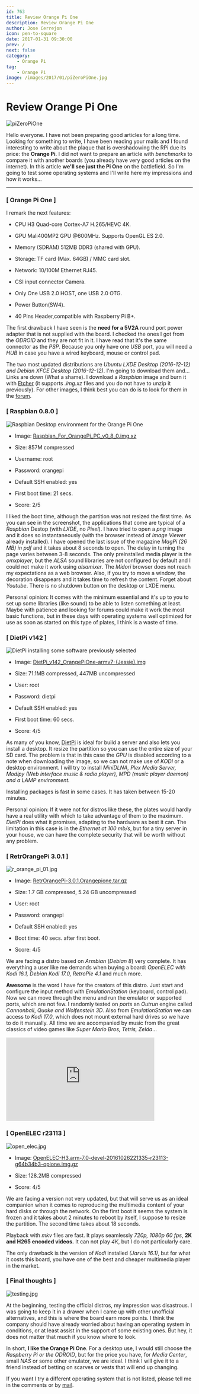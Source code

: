 ```yaml
---
id: 763
title: Review Orange Pi One
description: Review Orange Pi One
author: Jose Cerrejon
icon: pen-to-square
date: 2017-01-31 09:30:00
prev: /
next: false
category:
    - Orange Pi
tag:
    - Orange Pi
image: /images/2017/01/piZeroPiOne.jpg
---
```


# Review Orange Pi One

![piZeroPiOne](/images/2017/01/piZeroPiOne.jpg)

Hello everyone. I have not been preparing good articles for a long time. Looking for something to write, I have been reading your mails and I found interesting to write about the plaque that is overshadowing the RPi due its price: the **Orange Pi**. I did not want to prepare an article with _benchmarks_ to compare it with another boards (you already have very good articles on the internet). In this article **we'll see just the Pi One** on the battlefield. So I'm going to test some operating systems and I'll write here my impressions and how it works...

---

### [ Orange Pi One ]

I remark the next features:

-   CPU H3 Quad-core Cortex-A7 H.265/HEVC 4K.

-   GPU Mali400MP2 GPU @600MHz. Supports OpenGL ES 2.0.

-   Memory (SDRAM) 512MB DDR3 (shared with GPU).

-   Storage: TF card (Max. 64GB) / MMC card slot.

-   Network: 10/100M Ethernet RJ45.

-   CSI input connector Camera.

-   Only One USB 2.0 HOST, one USB 2.0 OTG.

-   Power Button(SW4).

-   40 Pins Header,compatible with Raspberry Pi B+.

The first drawback I have seen is the **need for a 5V2A** round port power adapter that is not supplied with the board. I checked the ones I got from the _ODROID_ and they are not fit in it. I have read that it's the same connector as the _PSP_. Because you only have one _USB_ port, you will need a _HUB_ in case you have a wired keyboard, mouse or control pad.

The two most updated distributions are _Ubuntu LXDE Desktop (2016-12-12) and Debian XFCE Desktop (2016-12-12)_. I'm going to download them and... Links are down (What a shame). I download a _Raspbian_ image and burn it with [Etcher](https://etcher.io/) (it supports _.img.xz_ files and you do not have to unzip it previously). For other images, I think best you can do is to look for them in the [forum](https://www.orangepi.org/orangepibbsen/forum.php).

### [ Raspbian 0.8.0 ]

![Raspbian Desktop environment for the Orange Pi One](/images/2017/01/raspbian_big.png "Raspbian Desktop environment for the Orange Pi One")

-   Image: [Raspbian_For_OrangePi_PC_v0_8_0.img.xz](https://www.orangepi.org/downloadresources/orangepipc/oragepipc_e930546e866b23585721e5d2a6.html)

-   Size: 857M compressed

-   Username: root

-   Password: orangepi

-   Default SSH enabled: yes

-   First boot time: 21 secs.

-   Score: 2/5

I liked the boot time, although the partition was not resized the first time. As you can see in the screenshot, the applications that come are typical of a _Raspbian_ Destop (with _LXDE_, no _Pixel_). I have tried to open a _png_ image and it does so instantaneously (with the browser instead of _Image Viewer_ already installed). I have opened the last issue of the magazine _MagPi (26 MB) in pdf_ and it takes about 8 seconds to open. The delay in turning the page varies between 3-8 seconds. The only preinstalled media player is the _omxplayer_, but the _ALSA_ sound libraries are not configured by default and I could not make it work using _alsamixer_. The _Midori_ browser does not reach my expectations as a web browser. Also, if you try to move a window, the decoration disappears and it takes time to refresh the content. Forget about _Youtube_. There is no shutdown button on the desktop or LXDE menu.

Personal opinion: It comes with the minimum essential and it's up to you to set up some libraries (like sound) to be able to listen something at least. Maybe with patience and looking for forums could make it work the most basic functions, but in these days with operating systems well optimized for use as soon as started on this type of plates, I think is a waste of time.

### [ DietPi v142 ]

![DietPi installing some software previously selected](/images/2017/01/dietpi_big.jpg "DietPi installing some software previously selected")

-   Image: [DietPi_v142_OrangePiOne-armv7-(Jessie).img](<https://dietpi.com/downloads/images/DietPi_OrangePiOne-armv7-(Jessie).7z>)

-   Size: 71.1MB compressed, 447MB uncompressed

-   User: root

-   Password: dietpi

-   Default SSH enabled: yes

-   First boot time: 60 secs.

-   Score: 4/5

As many of you know, [DietPi](https://dietpi.com/phpbb/viewtopic.php?f=8&t=5#p5) is ideal for build a server and also lets you install a desktop. It resize the partition so you can use the entire size of your SD card. The problem is that in this case the _GPU_ is disabled according to a note when downloading the image, so we can not make use of _KODI_ or a desktop environment. I will try to install _MiniDLNA, Plex Media Server, Modipy (Web interface music & radio player), MPD (music player daemon) and a LAMP environment._

Installing packages is fast in some cases. It has taken between 15-20 minutes.

Personal opinion: If it were not for distros like these, the plates would hardly have a real utility with which to take advantage of them to the maximum. _DietPi_ does what it promises, adapting to the hardware as best it can. The limitation in this case is in the _Ethernet at 100 mb/s_, but for a tiny server in your house, we can have the complete security that will be worth without any problem.

### [ RetrOrangePi 3.0.1 ]

![r_orange_pi_01.jpg](/images/2017/01/r_orange_pi_01.jpg)

-   Image: [RetrOrangePi-3.0.1.Orangepione.tar.gz](https://www.retrorangepi.org/)

-   Size: 1.7 GB compressed, 5.24 GB uncompressed

-   User: root

-   Password: orangepi

-   Default SSH enabled: yes

-   Boot time: 40 secs. after first boot.

-   Score: 4/5

We are facing a distro based on _Armbian_ (_Debian 8_) very complete. It has everything a user like me demands when buying a board: _OpenELEC with Kodi 16.1, Debian Kodi 17.0, RetroPie 4.1_ and much more.

**Awesome** is the word I have for the creators of this distro. Just start and configure the input method with _EmulationStation_ (keyboard, control pad). Now we can move through the menu and run the emulator or supported ports, which are not few. I randomly tested on _ports_ an _Outrun_ engine called _Cannonball_, _Quake and Wolfenstein 3D_. Also from _EmulationStation_ we can access to _Kodi 17.0_, which does not mount external hard drives so we have to do it manually. All time we are accompanied by music from the great classics of video games like _Super Mario Bros, Tetris, Zelda_...

<iframe width="400" height="225" src="https://www.youtube.com/embed/whNcQTWwvhg?rel=0" frameborder="0" allowfullscreen></iframe>

### [ OpenELEC r23113 ]

![open_elec.jpg](/images/2017/01/open_elec.jpg)

-   Image: [OpenELEC-H3.arm-7.0-devel-20161026221335-r23113-g64b34b3-opione.img.gz](https://down.nu/images/2016-10-26/)

-   Size: 128.2MB compressed

-   Score: 4/5

We are facing a version not very updated, but that will serve us as an ideal companion when it comes to reproducing the multimedia content of your hard disks or through the network. On the first boot it seems the system is frozen and it takes about 2 minutes to reboot by itself, I suppose to resize the partition. The second time takes about 18 seconds.

Playback with _mkv_ files are fast. It plays seamlessly _720p, 1080p 60 fps_, **2K and H265 encoded videos.** It can not play _4K_, but I do not particularly care.

The only drawback is the version of _Kodi_ installed _(Jarvis 16.1)_, but for what it costs this board, you have one of the best and cheaper multimedia player in the market.

### [ Final thoughts ]

![testing.jpg](/images/2017/01/testing.jpg)

At the beginning, testing the official distros, my impression was disastrous. I was going to keep it in a drawer when I came up with other unofficial alternatives, and this is where the board earn more points. I think the company should have already worried about having an operating system in conditions, or at least assist in the support of some existing ones. But hey, it does not matter that much if you know where to look.

In short, **I like the Orange Pi One**. For a desktop use, I would still choose the _Raspberry Pi or the ODROID_, but for the price you have, for _Media Center_, small _NAS_ or some other emulator, we are ideal. I think I will give it to a friend instead of betting on scarves or vests that will end up changing.

If you want I try a different operating system that is not listed, please tell me in the comments or by [mail](mailto:ulysess@gmail.com).
